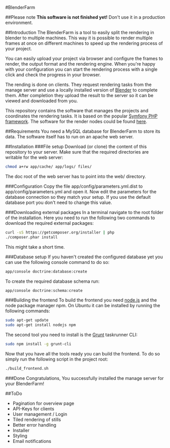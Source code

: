 #BlenderFarm

##Please note
**This software is not finished yet!**
Don't use it in a production environment.

##Introduction
The BlenderFarm is a tool to easily split the rendering in blender to multiple machines. This way it is possible to render multiple frames at once on different machines to speed up the rendering process of your project.

You can easily upload your project via browser and configure the frames to render, the output format and the rendering engine. When you're happy with your configuration you can start the rendering process with a single click and check the progress in your browser.

The rending is done on clients. They request rendering tasks from the manage server and use a locally installed version of [Blender](http://www.blender.org) to complete them. After completion they upload the result to the server so it can be viewed and downloaded from you.

This repository contains the software that manages the projects and coordinates the rendering tasks. It is based on the popular [Symfony PHP framework](https://symfony.com/). The software for the render nodes could be found [here](https://github.com/moschulze/blender-farm-client).

##Requirements
You need a MySQL database for BlenderFarm to store its data. The software itself has to run on an apache web server.

##Installation
###File setup
Download (or clone) the content of this repository to your server. Make sure that the required directories are writable for the web server:

```sh
chmod a+rw app/cache/ app/logs/ files/
```
 
The doc root of the web server has to point into the web/ directory.
  
###Configuration
Copy the file app/config/parameters.yml.dist to app/config/parameters.yml and open it. Now edit the parameters for the database connection so they match your setup. If you use the default database port you don't need to change this value.

###Downloading external packages
In a terminal navigate to the root folder of the installation. Here you need to run the following two commands to download the required external packages:

```sh
curl -sS https://getcomposer.org/installer | php
./composer.phar install
```

This might take a short time.

###Database setup
If you haven't created the configured database yet you can use the following console command to do so:

```sh
app/console doctrine:database:create
```
    
To create the required database schema run:

```sh
app/console doctrine:schema:create
```

###Building the frontend
To build the frontend you need [node.js](https://nodejs.org) and the node package manager npm. On Ubuntu it can be installed by running the following commands:

```sh
sudo apt-get update
sudo apt-get install nodejs npm
```

The second tool you need to install is the [Grunt](http://gruntjs.com) taskrunner CLI:

```sh
sudo npm install -g grunt-cli
```

Now that you have all the tools ready you can build the frontend. To do so simply run the following script in the project root:

```sh
./build_frontend.sh
```

###Done
Congratulations, You successfully installed the manage server for your BlenderFarm!

##ToDo
- Pagination for overview page
- API-Keys for clients
- User management / Login
- Tiled rendering of stills
- Better error handling
- Installer
- Styling
- Email notifications